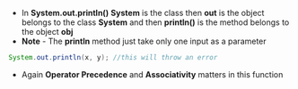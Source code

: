 - In **System.out.println()** **System** is the class then **out** is the object belongs to the class **System** and then **println()** is the method belongs to the object **obj**
- **Note** - The **println** method just take only one input as a parameter
```java
System.out.println(x, y); //this will throw an error
```

- Again **Operator Precedence** and **Associativity** matters in this function